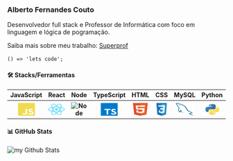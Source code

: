 ### Alberto Fernandes Couto
Desenvolvedor full stack e Professor de Informática com foco em linguagem e lógica de pogramação.

Saiba mais sobre meu trabalho: [Superprof](https://www.superprof.com.br/aprenda-javascript-typescript-react-python-html-css-boostrap-mysql-express-node-git-github-linux-professor.html)

```
() => 'lets code'; 
```


#### 🛠️ Stacks/Ferramentas
<table align="home">
  <tr>
    <th>JavaScript</th>
    <th>React</th>
    <th>Node</th>
    <th>TypeScript</th>
    <th>HTML</th>
    <th>CSS</th>
    <th>MySQL</th>
    <th>Python</th>

  </tr>
  <tr>
    <th><img align="center" alt="JavaScript" height="30" width="40" src="https://raw.githubusercontent.com/devicons/devicon/master/icons/javascript/javascript-plain.svg"></th>
    <th><img align="center" alt="React" height="30" width="40" src="https://raw.githubusercontent.com/devicons/devicon/master/icons/react/react-original.svg"></th>
    <th><img align="center" alt="Node" height="30" width="40" src="https://cdn.jsdelivr.net/gh/devicons/devicon/icons/nodejs/nodejs-original.svg"></th>
    <th><img align="center" alt="TypeScript" height="30" width="40" src="https://raw.githubusercontent.com/devicons/devicon/master/icons/typescript/typescript-plain.svg"></th>
    <th><img align="center" alt="HTML" height="30" width="40" src="https://raw.githubusercontent.com/devicons/devicon/master/icons/html5/html5-original.svg"></th>
    <th><img align="center" alt="CSS" height="30" width="40" src="https://raw.githubusercontent.com/devicons/devicon/master/icons/css3/css3-original.svg"></th>
    <th><img align="center" alt="SQL" height="30" width="40" src="https://raw.githubusercontent.com/devicons/devicon/master/icons/mysql/mysql-original.svg"></th>
 <th><img align="center" alt="Python" height="30" width="40" src="https://raw.githubusercontent.com/devicons/devicon/master/icons/python/python-original.svg"></th>
  </tr>
</table>

#### 📊 GitHub Stats 
<img align="center" src="https://github-readme-stats.vercel.app/api?username=betim009&include_all_commits=true&count_private=true&show_icons=true&line_height=20&title_color=2B5BBD&icon_color=1124BB&text_color=A1A1A1&bg_color=0,000000,130F40" alt="my Github Stats"/>
